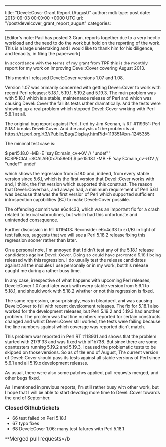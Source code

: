 
---
title: "Devel::Cover Grant Report (August)"
author: mdk
type: post
date: 2013-09-03 00:00:00 +0000 UTC
url: "/post/develcover_grant_report_august"
categories:

---

[Editor's note: Paul has posted 3 Grant reports together due to a very hectic workload and the need to do the work but hold on the reporting of the work. This is a large undertaking and I would like to thank him for his diligence, and tenacity, in filing the paperwork]

In accordance with the terms of my grant from TPF this is the monthly report for my work on improving Devel::Cover covering August 2013.

This month I released Devel::Cover versions 1.07 and 1.08.

Version 1.07 was primarily concerned with getting Devel::Cover to work with recent Perl releases: 5.18.1, 5.19.1, 5.19.2 and 5.19.3.  The main problem was with 5.18.1 which is a stable, maintenance release of Perl and which was causing Devel::Cover the fail its tests rather dramatically.  And the tests were showing up a real problem which stopped Devel::Cover working with Perl 5.8.1 at all.

The original bug report against Perl, filed by Jim Keenan, is RT #119351: Perl 5.18.1 breaks Devel::Cover.  And the analysis of the problem is at https://rt.perl.org/rt3//Public/Bug/Display.html?id=119351#txn-1245355

The minimal test case is:

$ perl5.18.0 -MB -E 'say B::main_cv->GV // "undef"'
B::SPECIAL=SCALAR(0x7b58e0)
$ perl5.18.1 -MB -E 'say B::main_cv->GV // "undef"'
undef

which shows the regression from 5.18.0 and, indeed, from every stable version since 5.6.1, which is the first version that Devel::Cover works with and, I think, the first version which supported this construct.  The reason that Devel::Cover has, and always had, a minimum requirement of Perl 5.6.1 was because that was the first version of Perl which supported sufficient introspection capabilities (B::) to make Devel::Cover possible.

The offending commit was e6c4c33, which was an important fix for a crash related to lexical subroutines, but which had this unfortunate and unintended consequence.

Further discussion in RT #119413: Reconsider e6c4c33 to ext/B/ in light of test failures, suggests that we will see a Perl 5.18.2 release fixing this regression sooner rather than later.

On a personal note, I'm annoyed that I didn't test any of the 5.18.1 release candidates against Devel::Cover.  Doing so could have prevented 5.18.1 being released with this regression.  I do usually test the release candidates against all the modules I use personally or in my work, but this release caught me during a rather busy time.

In any case, irrespective of what happens with upcoming Perl releases, Devel::Cover 1.07 and later work with every stable version from 5.6.1 to 5.18.1, and should work with 5.18.2 whether or not this regression is fixed.

The same regression, unsurprisingly, was in bleadperl, and was causing Devel::Cover to fail with recent development releases.  The fix for 5.18.1 also worked for the development releases, but Perl 5.19.2 and 5.19.3 had another problem.  The problem was that line numbers reported for certain constructs changed and whilst Devel::Cover still worked, the tests were failing because the line numbers against which coverage was reported didn't match.

This problem was reported in Perl RT #118931 and shows that the problem started with 2179133 and was fixed with bf1b738.  But since there are some cpantesters running 5.19.2 and 5.19.3, I caused the problematic tests to be skipped on those versions.  So as of the end of August, The current version of Devel::Cover should pass its tests against all stable versions of Perl since 5.6.1 and all 5.19.x development releases.

As usual, there were also some patches applied, pull requests merged, and other bugs fixed.

As I mentioned in previous reports, I'm still rather busy with other work, but I hope that I will be able to start devoting more time to Devel::Cover towards the end of September.

**<big>Closed Github tickets</big>**

*   66 test failed on Perl 5.18.1
*   67 typo fixes
*   68 Devel::Cover 1.06: many test failures with Perl 5.18.1

**<big>Merged pull requests</b